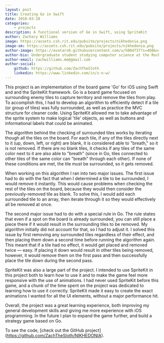 ```yaml
---
layout: post
title: Creating Go in Swift
date: 2018-03-28
categories:
    - projects
description: A functional version of Go in Swift, using SpriteKit
author: Zachary Williams
image: https://assets.csh.rit.edu/pubsite/projects/nikhedonia.png
image-sm: https://assets.csh.rit.edu/pubsite/projects/nikhedonia.png
author-image: https://avatars0.githubusercontent.com/u/5004737?s=460&v=4
author-bio: Undergraduate student studying computer science at the Rochester Institute of Technology. I specialize in web & app development, as well as user experience design.
author-email: zachwilliams.me@gmail.com
author-social:
    github: https://github.com/ZachTheSloth
    linkedin: https://www.linkedin.com/in/z-n-w/
---
```


This project is an implementation of the board game 'Go' for iOS using Swift and and the SpriteKit framework. Go is a board game focused on surrounding enemy tiles to capture territory and remove the tiles from play. To accomplish this, I had to develop an algorithm to efficiently detect if a tile (or group of tiles) was fully surrounded, as well as practice the MVC structure for cleaner code. Using SpriteKit allowed me to take advantage of the sprite system to make logical 'tile' objects, as well as buttons and informational labels that could be animated.

The algorithm behind the checking of surrounded tiles works by iterating though all the tiles on the board. For each tile, if any of the tiles directly next to it (up, down, left, or right) are blank, it is considered able to "breath," so it is not removed. If there are no blank tiles, it checks if any tiles of the same color next to it are also able to "breath" (since in Go, tiles connected to other tiles of the same color can "breath" through each other). If none of these conditions are met, the tile must be surrounded, so it gets removed.

When working on this algorithm I ran into two major issues. The first issue had to do with the fact that when I determined a tile to be surrounded, I would remove it instantly. This would cause problems when checking the rest of the tiles on the board, because they would then consider the previously-removed tile as blank. To solve this, I would add each surrounded tile to an array, then iterate through it so they would effectively all be removed at once.

The second major issue had to do with a special rule in Go. The rule states that even if a spot on the board is already surrounded, you can still place a piece there if it would result in the surrounding tiles to be removed. My algorithm initially did not account for that, so I had to adjust it. I solved this issue by first removing any surrounded tiles regardless of their effect, and then placing them down a second time before running the algorithm again. This meant that if a tile had no effect, it would get placed and removed twice — easy. If placing it down would result in other tiles being removed, however, it would remove them on the first pass and then successfully place the tile down during the second pass.

SpriteKit was also a large part of the project. I intended to use SpriteKit in this project both to learn how to use it and to make the game feel more responsive with the use of animations. I had never used SpriteKit before this game, and a chunk of the time spent on the project was dedicated to learning how to use it correctly. SpriteKit made it easy to create the exact animations I wanted for all the UI elements, without a major performance hit.

Overall, the project was a great learning experience, both improving my general development skills and giving me more experience with iOS programming. In the future I plan to expand the game further, and build a strategy game based on Go.

To see the code, [check out the GitHub project]
(https://github.com/ZachTheSloth/NIKHEDONIA).
